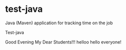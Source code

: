 # test-java
Java (Maven) application for tracking time on the job

Test-java

Good Evening My Dear Students!!!
helloo
hello everyone!
